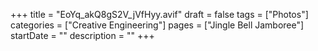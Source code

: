 +++
title = "EoYq_akQ8gS2V_jVfHyy.avif"
draft = false
tags = ["Photos"]
categories = ["Creative Engineering"]
pages = ["Jingle Bell Jamboree"]
startDate = ""
description = ""
+++
